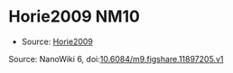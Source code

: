 <a name="material" />

# Horie2009 NM10
<script type="application/ld+json">
  {
    "@context": "https://schema.org/",
    "@type": "ChemicalSubstance",
    "@id": "https://egonw.github.io/nanowiki/nanowiki187.html#material",
    "http://purl.org/dc/terms/conformsTo":
      {
        "@type": "CreativeWork",
        "@id": "https://bioschemas.org/profiles/ChemicalSubstance/0.4-RELEASE/"
      },
    "identfier": "187",
    "name": "Horie2009 NM10",
    "url": "https://egonw.github.io/nanowiki/nanowiki187.html#material",
    "sameAs": "http://127.0.0.1/mediawiki/index.php/Special:URIResolver/Horie2009_NM10"
  }
</script>


* Source: [Horie2009](Horie2009.md)


Source: NanoWiki 6, doi:[10.6084/m9.figshare.11897205.v1](https://doi.org/10.6084/m9.figshare.11897205.v1)
